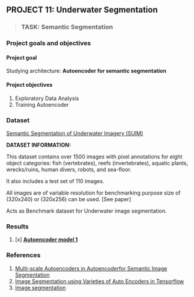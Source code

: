 ## PROJECT 11: Underwater Segmentation

> ### TASK: Semantic Segmentation

### Project goals and objectives

#### Project goal

Studying architecture: **Autoencoder for semantic segmentation**


#### Project objectives

1. Exploratory Data Analysis
2. Training Autoencoder


### Dataset

[Semantic Segmentation of Underwater Imagery (SUIM)](https://www.kaggle.com/ashish2001/semantic-segmentation-of-underwater-imagery-suim)

**DATASET INFORMATION:**

This dataset contains over 1500 images with pixel annotations for eight object categories: fish (vertebrates), reefs
(invertebrates), aquatic plants, wrecks/ruins, human divers, robots, and sea-floor.

It also includes a test set of 110 images.

All images are of variable resolution for benchmarking purpose size of (320x240) or (320x256) can be used. [See paper]

Acts as Benchmark dataset for Underwater image segmentation.

### Results

1. [x] [**Autoencoder model 1**](https://github.com/rttrif/TrifonovRS.Deep_Learning_Portfolio.github.io/blob/main/Project%2011:%20Underwater%20Segmentation/Autoencoder_model_1.py)

### References

1. [Multi-scale Autoencoders in Autoencoderfor Semantic Image Segmentation](https://www.researchgate.net/publication/332152893_Multi-scale_Autoencoders_in_Autoencoder_for_Semantic_Image_Segmentation)
2. [Image Segmentation using Varieties of Auto Encoders in Tensorflow](https://towardsdatascience.com/image-segmentation-using-varieties-of-auto-encoders-in-tensorflow-manual-back-prop-with-tf-2e688f2a98f7)
3. [Image segmentation](https://www.tensorflow.org/tutorials/images/segmentation?hl=en)
